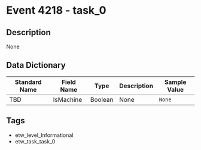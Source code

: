 # Event 4218 - task_0

## Description
None

## Data Dictionary
|Standard Name|Field Name|Type|Description|Sample Value|
|---|---|---|---|---|
|TBD|IsMachine|Boolean|None|`None`|

## Tags
* etw_level_Informational
* etw_task_task_0